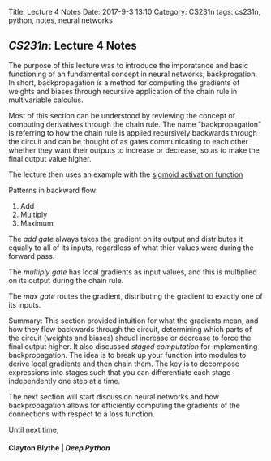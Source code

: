 Title: Lecture 4 Notes
Date: 2017-9-3 13:10
Category: CS231n 
tags: cs231n, python, notes, neural networks

## *CS231n*: Lecture 4 Notes

The purpose of this lecture was to introduce the imporatance and basic functioning of an fundamental concept in neural networks, backprogation. In short, backpropagation is a method for computing the gradients of weights and biases through recursive application of the chain rule in multivariable calculus. 

Most of this section can be understood by reviewing the concept of computing derivatives through the chain rule. The name "backpropagation" is referring to how the chain rule is applied recursively backwards through the circuit and can be thought of as gates communicating to each other whether they want their outputs to increase or decrease, so as to make the final output value higher. 

The lecture then uses an example with the [sigmoid activation function](https://en.wikipedia.org/wiki/Activation_function)

Patterns in backward flow:
1. Add
2. Multiply
3. Maximum

The *add gate* always takes the gradient on its output and distributes it equally to all of its inputs, regardless of what thier values were during the forward pass. 

The *multiply gate* has local gradients as input values, and this is multiplied on its output during the chain rule.

The *max gate* routes the gradient, distributing the gradient to exactly one of its inputs. 

Summary: This section provided intuition for what the gradients mean, and how they flow backwards through the circuit, determining which parts of the circuit (weights and biases) shoudl increase or decrease to force the final output higher. It also discussed *staged computation* for implementing backpropagation. The idea is to break up your function into modules to derive local gradients and then chain them. The key is to decompose expressions into stages such that you can
differentiate each stage independently one step at a time. 

The next section will start discussion neural networks and how backpropagation allows for efficiently computing the gradients of the connections with respect to a loss function. 

Until next time,
#### Clayton Blythe | *Deep Python*
